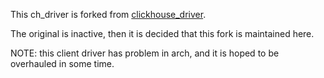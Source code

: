 This ch_driver is forked from [clickhouse_driver](https://github.com/ddulesov/clickhouse_driver). 

The original is inactive, then it is decided that this fork is maintained here.

NOTE: this client driver has problem in arch, and it is hoped to be overhauled in some time.